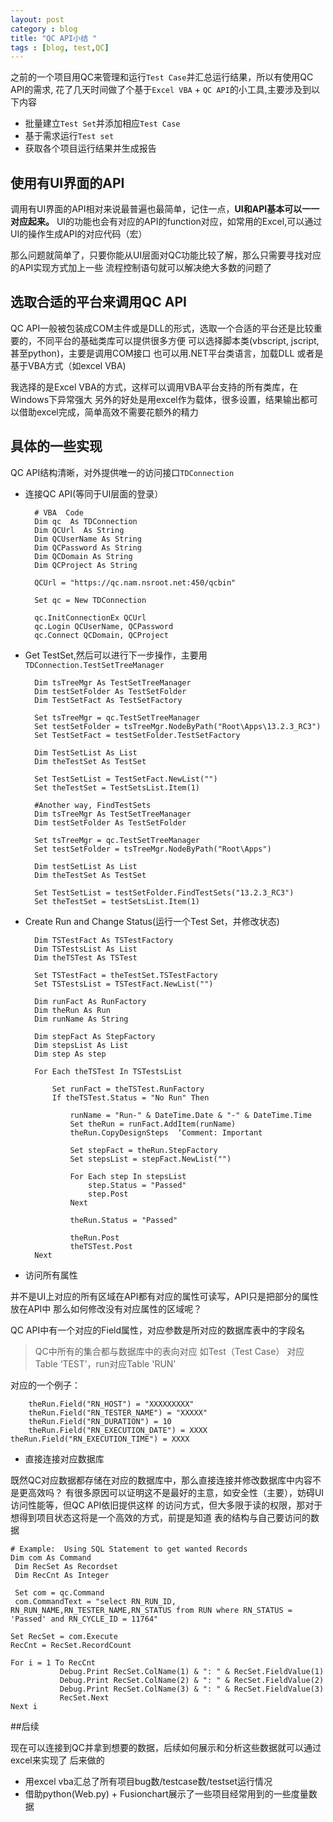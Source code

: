 ```yaml
---
layout: post
category : blog
title: "QC API小结 "
tags : [blog, test,QC]
---
```


之前的一个项目用QC来管理和运行`Test Case`并汇总运行结果，所以有使用QC API的需求,
花了几天时间做了个基于`Excel VBA` + `QC API`的小工具,主要涉及到以下内容

+ 批量建立`Test Set`并添加相应`Test Case`
+ 基于需求运行`Test set` 
+ 获取各个项目运行结果并生成报告

## 使用有UI界面的API

调用有UI界面的API相对来说最普遍也最简单，记住一点，**UI和API基本可以一一对应起来。**
UI的功能也会有对应的API的function对应，如常用的Excel,可以通过UI的操作生成API的对应代码（宏）

那么问题就简单了，只要你能从UI层面对QC功能比较了解，那么只需要寻找对应的API实现方式加上一些
流程控制语句就可以解决绝大多数的问题了

## 选取合适的平台来调用QC API

QC API一般被包装成COM主件或是DLL的形式，选取一个合适的平台还是比较重要的，不同平台的基础类库可以提供很多方便
可以选择脚本类(vbscript, jscript,甚至python)，主要是调用COM接口
也可以用.NET平台类语言，加载DLL
或者是基于VBA方式（如excel VBA)

我选择的是Excel VBA的方式，这样可以调用VBA平台支持的所有类库，在Windows下异常强大
另外的好处是用excel作为载体，很多设置，结果输出都可以借助excel完成，简单高效不需要花额外的精力

## 具体的一些实现

QC API结构清晰，对外提供唯一的访问接口`TDConnection`
![]()

+ 连接QC API(等同于UI层面的登录）   


    	# VBA  Code
    	Dim qc  As TDConnection
    	Dim QCUrl  As String
    	Dim QCUserName As String
    	Dim QCPassword As String
    	Dim QCDomain As String
    	Dim QCProject As String
    
    	QCUrl = "https://qc.nam.nsroot.net:450/qcbin"

    	Set qc = New TDConnection
        
    	qc.InitConnectionEx QCUrl
    	qc.Login QCUserName, QCPassword
    	qc.Connect QCDomain, QCProject 

+ Get TestSet,然后可以进行下一步操作，主要用`TDConnection.TestSetTreeManager`  


     	Dim tsTreeMgr As TestSetTreeManager
     	Dim testSetFolder As TestSetFolder
     	Dim TestSetFact As TestSetFactory
     
     	Set tsTreeMgr = qc.TestSetTreeManager
     	Set testSetFolder = tsTreeMgr.NodeByPath("Root\Apps\13.2.3_RC3")
     	Set TestSetFact = testSetFolder.TestSetFactory
     
     	Dim TestSetList As List
     	Dim theTestSet As TestSet
     
     	Set TestSetList = TestSetFact.NewList("")
     	Set theTestSet = TestSetsList.Item(1)

     	#Another way, FindTestSets
     	Dim tsTreeMgr As TestSetTreeManager
     	Dim testSetFolder As TestSetFolder
     
     	Set tsTreeMgr = qc.TestSetTreeManager
     	Set testSetFolder = tsTreeMgr.NodeByPath("Root\Apps")

     	Dim testSetList As List
     	Dim theTestSet As TestSet
     
     	Set TestSetList = testSetFolder.FindTestSets("13.2.3_RC3")
     	Set theTestSet = testSetsList.Item(1)

+ Create Run and Change Status(运行一个Test Set，并修改状态)    


    	Dim TSTestFact As TSTestFactory
    	Dim TSTestsList As List 
    	Dim theTSTest As TSTest
    
    	Set TSTestFact = theTestSet.TSTestFactory
    	Set TSTestsList = TSTestFact.NewList("")
		
    	Dim runFact As RunFactory
    	Dim theRun As Run
    	Dim runName As String
    
    	Dim stepFact As StepFactory 
    	Dim stepsList As List
    	Dim step As step

    	For Each theTSTest In TSTestsList
                   
            Set runFact = theTSTest.RunFactory
            If theTSTest.Status = "No Run" Then                
                                       
                runName = "Run-" & DateTime.Date & "-" & DateTime.Time
                Set theRun = runFact.AddItem(runName)
                theRun.CopyDesignSteps  ‘Comment: Important 

                Set stepFact = theRun.StepFactory
                Set stepsList = stepFact.NewList("")
                
                For Each step In stepsList
                    step.Status = "Passed"
                    step.Post
                Next

                theRun.Status = "Passed"
                
                theRun.Post
                theTSTest.Post
    	Next

+ 访问所有属性    

并不是UI上对应的所有区域在API都有对应的属性可读写，API只是把部分的属性放在API中
那么如何修改没有对应属性的区域呢？

QC API中有一个对应的Field属性，对应参数是所对应的数据库表中的字段名

> QC中所有的集合都与数据库中的表向对应
> 如Test（Test Case） 对应Table ‘TEST’，run对应Table 'RUN'

对应的一个例子： 

    	theRun.Field("RN_HOST") = "XXXXXXXXX"
    	theRun.Field("RN_TESTER_NAME") = "XXXXX"
    	theRun.Field("RN_DURATION") = 10
    	theRun.Field("RN_EXECUTION_DATE") = XXXX
	theRun.Field("RN_EXECUTION_TIME") = XXXX


+ 直接连接对应数据库    

既然QC对应数据都存储在对应的数据库中，那么直接连接并修改数据库中内容不是更高效吗？
有很多原因可以证明这不是最好的主意，如安全性（主要），妨碍UI访问性能等，但QC API依旧提供这样
的访问方式，但大多限于读的权限，那对于想得到项目状态这将是一个高效的方式，前提是知道
表的结构与自己要访问的数据


    # Example:  Using SQL Statement to get wanted Records
    Dim com As Command
     Dim RecSet As Recordset
     Dim RecCnt As Integer
            
     Set com = qc.Command
     com.CommandText = "select RN_RUN_ID, RN_RUN_NAME,RN_TESTER_NAME,RN_STATUS from RUN where RN_STATUS = 'Passed' and RN_CYCLE_ID = 11764"
            
    Set RecSet = com.Execute
    RecCnt = RecSet.RecordCount
            
    For i = 1 To RecCnt
               Debug.Print RecSet.ColName(1) & ": " & RecSet.FieldValue(1)
               Debug.Print RecSet.ColName(2) & ": " & RecSet.FieldValue(2)
               Debug.Print RecSet.ColName(3) & ": " & RecSet.FieldValue(3)
               RecSet.Next
    Next i

    
##后续

现在可以连接到QC并拿到想要的数据，后续如何展示和分析这些数据就可以通过excel来实现了
后来做的

+ 用excel vba汇总了所有项目bug数/testcase数/testset运行情况
+ 借助python(Web.py) + Fusionchart展示了一些项目经常用到的一些度量数据
